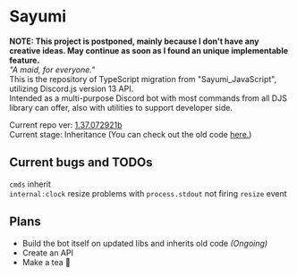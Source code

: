 # Sayumi
**NOTE: This project is postponed, mainly because I don't have any creative ideas. May continue as soon as I found an unique implementable feature.**</br>
*"A maid, for everyone."*</br>
This is the repository of TypeScript migration from "Sayumi_JavaScript", utilizing Discord.js version 13 API.</br>
Intended as a multi-purpose Discord bot with most commands from all DJS library can offer, also with utilities to support developer side.</br>

Current repo ver: [1.37.072921b](https://github.com/sayuriu/Sayumi/commit/7d72f1dd85e6e519d09d0369004789c7e583a8e8)</br>
Current stage: Inheritance (You can check out the old code [here.](https://github.com/sayuriu/Sayumi_JavaScript))
## Current bugs and TODOs
`cmds` inherit</br>
`internal:clock` resize problems with `process.stdout` not firing `resize` event</br>
## Plans
- Build the bot itself on updated libs and inherits old code *(Ongoing)*
- Create an API
- Make a tea 🍵
